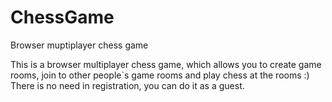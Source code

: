# ChessGame
Browser muptiplayer chess game

This is a browser multiplayer chess game, which allows you to create game rooms, join to other people`s game rooms and play chess at the rooms :) There is no need in registration, you can do it as a guest. 
